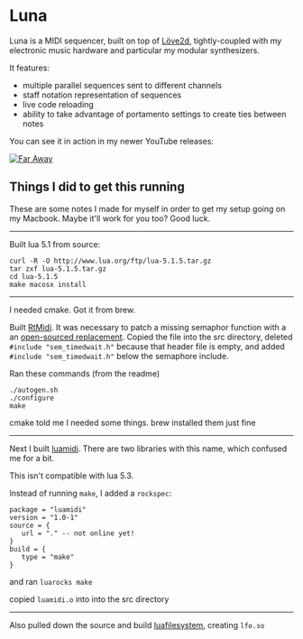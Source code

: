 # Luna

Luna is a MIDI sequencer, built on top of [Löve2d](https://love2d.org), tightly-coupled with my electronic music hardware and particular my modular synthesizers.

It features:

- multiple parallel sequences sent to different channels
- staff notation representation of sequences
- live code reloading
- ability to take advantage of portamento settings to create ties between notes

You can see it in action in my newer YouTube releases:

[![Far Away](https://img.youtube.com/vi/GGFZG6qigFQ/0.jpg)](https://www.youtube.com/watch?v=GGFZG6qigFQ)

## Things I did to get this running

These are some notes I made for myself in order to get my setup going on my Macbook. Maybe it'll work for you too? Good luck.

---

Built lua 5.1 from source:

```
curl -R -O http://www.lua.org/ftp/lua-5.1.5.tar.gz
tar zxf lua-5.1.5.tar.gz
cd lua-5.1.5
make macosx install
```

---

I needed cmake. Got it from brew.

Built [RtMidi](https://github.com/thestk/rtmidi). It was necessary to patch a missing semaphor function with a an [open-sourced replacement](https://raw.githubusercontent.com/attie/libxbee3/master/xsys_darwin/sem_timedwait.c). Copied the file into the src directory, deleted `#include "sem_timedwait.h"` because that header file is empty, and added `#include "sem_timedwait.h"` below the semaphore include.

Ran these commands (from the readme)

```
./autogen.sh
./configure
make
```

cmake told me I needed some things. brew installed them just fine

---

Next I built [luamidi](https://github.com/dwiel/luamidi). There are two libraries with this name, which confused me for a bit.

This isn't compatible with lua 5.3.

Instead of running `make`, I added a `rockspec`:

```
package = "luamidi"
version = "1.0-1"
source = {
   url = "." -- not online yet!
}
build = {
   type = "make"
}
```

and ran `luarocks make`

copied `luamidi.o` into into the src directory

---

Also pulled down the source and build [luafilesystem](https://github.com/keplerproject/luafilesystem), creating `lfo.so`
